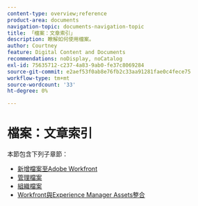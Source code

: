 ```yaml
---
content-type: overview;reference
product-area: documents
navigation-topic: documents-navigation-topic
title: 「檔案：文章索引」
description: 瞭解如何使用檔案。
author: Courtney
feature: Digital Content and Documents
recommendations: noDisplay, noCatalog
exl-id: 75635712-c237-4a83-9ab0-fe37c8069284
source-git-commit: e2aef53f0ab8e76fb2c33aa91281fae0c4fece75
workflow-type: tm+mt
source-wordcount: '33'
ht-degree: 0%

---
```


# 檔案：文章索引

<!-- Audited: 1/2024 -->

本節包含下列子章節：

* [新增檔案至Adobe Workfront](../documents/adding-documents-to-workfront/add-new-documents-to-workfront.md)
* [管理檔案](../documents/managing-documents/manage-documents.md)
* [組織檔案](../documents/organizing-documents/organize-documents.md)
* [Workfront與Experience Manager Assets整合](../documents/workfront-and-experience-manager-integrations/wf-experience-manager-integrations.md)
